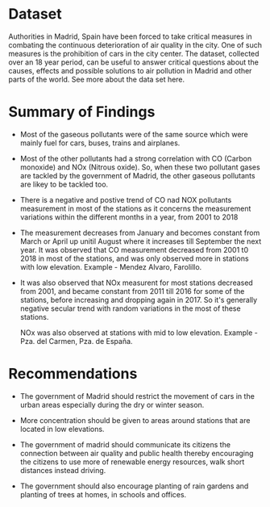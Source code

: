 # Dataset

Authorities in Madrid, Spain have been forced to take critical measures in combating the continuous deterioration of air quality in the city. One of such measures is the prohibition of cars in the city center. The dataset, collected over an 18 year period, can be useful to answer critical questions about the causes, effects and possible solutions to air pollution in Madrid and other parts of the world. See more about the data set here.
 
# Summary of Findings

 - Most of the gaseous pollutants were of the same source which were mainly fuel for cars, buses, trains and airplanes.
 
 - Most of the other pollutants had a strong correlation with CO (Carbon monoxide) and NOx (Nitrous oxide). 	So, when these two pollutant gases are tackled by the government of Madrid, the other gaseous pollutants are likey to be tackled too.
 
 - There is a negative and postive trend of CO nad NOX pollutants measurement in most of the stations as it concerns the measurement variations within the different months in a year, from 2001 to 2018
 
 - The measurement decreases from January and becomes constant from March or April up unitil August where it increases till September the next year.
It was observed that CO measurement decreased from 2001 t0 2018 in most of the stations, and was only observed more in stations with low elevation. Example - Mendez Alvaro, Farolillo.

 - It was also observed that NOx measurent for most stations decreased from 2001, and became constant from 2011 till 2016 for some of the stations, before increasing and dropping again in 2017. So it's generally negative secular trend with random variations in the most of these stations.
 
   NOx was also observed at stations with mid to low elevation. Example - Pza. del Carmen, Pza. de España.

# Recommendations

 - The government of Madrid should restrict the movement of cars in the urban areas especially during the dry or winter season.
 
 - More concentration should be given to areas around stations that are located in low elevations.

 - The government of madrid should communicate its citizens the connection between air quality and public health thereby encouraging the citizens to use more of renewable energy resources, walk short distances instead driving.

 - The government should also encourage planting of rain gardens and planting of trees at homes, in schools and offices.
